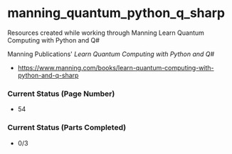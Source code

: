 # manning_quantum_python_q_sharp
Resources created while working through Manning Learn Quantum Computing with Python and Q#

Manning Publications' *Learn Quantum Computing with Python and Q#*
- https://www.manning.com/books/learn-quantum-computing-with-python-and-q-sharp

### Current Status (Page Number)
- 54

### Current Status (Parts Completed)
- 0/3
